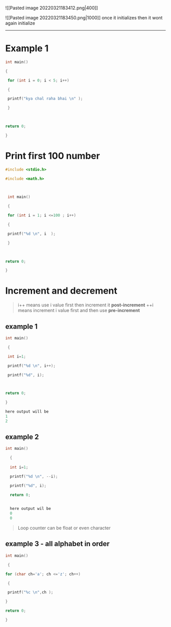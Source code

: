 ![[Pasted image 20220321183412.png|400]]

![[Pasted image 20220321183450.png|1000]]
once it initializes then it wont again initialize

___

# Example 1

```c
int main()

{

 for (int i = 0; i < 5; i++)

 {

 printf("kya chal raha bhai \n" );

 }

  

return 0;

}
```

# Print first 100 number
```c
#include <stdio.h>

#include <math.h>

  

 int main()

 {

 for (int i = 1; i <=100 ; i++)

 {

 printf("%d \n", i  );

 }

  

return 0;

}
```

# Increment and decrement

> 
> i++ means use i value first then increment it **post-increment**
> ++i means increment i value first and then use **pre-increment**
> 


## example 1
```c
int main()

 { 

 int i=1;

 printf("%d \n", i++);

 printf("%d", i);

  

return 0;

} 

here output will be 
1 
2
```


## example 2

```c
int main()

  {
 
  int i=1;

  printf("%d \n", --i);

  printf("%d", i);

  return 0;

 
  here output wil be 
  0
  0
```

> Loop counter can be float or even character

## example 3 - all alphabet in order

```c
int main()

 {

for (char ch='a'; ch <='z'; ch++)

 {

 printf("%c \n",ch );

}

return 0;

}
```
